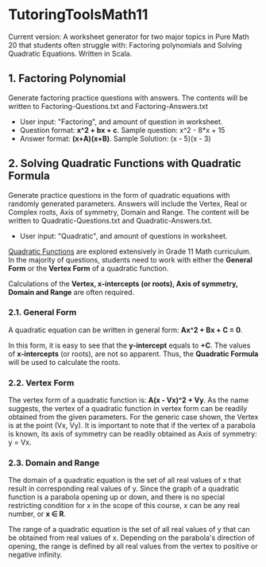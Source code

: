 # TutoringToolsMath11

Current version:
A worksheet generator for two major topics in Pure Math 20 that students often struggle with: Factoring polynomials and Solving Quadratic Equations.
Written in Scala.


## 1. Factoring Polynomial
Generate factoring practice questions with answers. The contents will be written to Factoring-Questions.txt and Factoring-Answers.txt
- User input: "Factoring", and amount of question in worksheet.
- Question format: **x^2 + bx + c**. Sample question: x^2 - 8*x + 15
- Answer format: **(x+A)(x+B)**. Sample Solution: (x - 5)(x - 3)

## 2. Solving Quadratic Functions with Quadratic Formula
Generate practice questions in the form of quadratic equations with randomly generated parameters. Answers will include the Vertex, Real or Complex roots, Axis of symmetry, Domain and Range. The content will be written to Quadratic-Questions.txt and Quadratic-Answers.txt.
- User input: "Quadratic", and amount of questions in worksheet.

[Quadratic Functions](https://en.wikipedia.org/wiki/Quadratic_function) are explored extensively in Grade 11 Math curriculum. In the majority of questions, students need to work with either the **General Form** or the **Vertex Form** of a quadratic function.

Calculations of the **Vertex, x-intercepts (or roots), Axis of symmetry, Domain and Range** are often required.

### 2.1. General Form
A quadratic equation can be written in general form: **Ax^2 + Bx + C = 0**.

In this form, it is easy to see that the **y-intercept** equals to **+C**. The values of **x-intercepts** (or roots), are not so apparent. Thus, the **Quadratic Formula** will be used to calculate the roots.

### 2.2. Vertex Form
The vertex form of a quadratic function is: **A(x - Vx)^2 + Vy**. As the name suggests, the vertex of a quadratic function in vertex form can be readily obtained from the given parameters. For the generic case shown, the Vertex is at the point (Vx, Vy).
It is important to note that if the vertex of a parabola is known, its axis of symmetry can be readily obtained as Axis of symmetry: y = Vx.
### 2.3. Domain and Range
The domain of a quadratic equation is the set of all real values of x that result in corresponding real values of y. Since the graph of a quadratic function is a parabola opening up or down, and there is no special restricting condition for x in the scope of this course, x can be any real number, or **x ∈ R**.

The range of a quadratic equation is the set of all real values of y that can be obtained from real values of x. Depending on the parabola's direction of opening, the range is defined by all real values from the vertex to positive or negative infinity.
